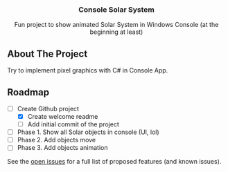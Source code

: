 <div align="center">
 <!--  <a href="https://github.com/othneildrew/Best-README-Template">
    <img src="images/logo.png" alt="Logo" width="80" height="80">
  </a>-->

  <h3 align="center">Console Solar System</h3>

  <p align="center">
    Fun project to show animated Solar System in Windows Console (at the beginning at least)
    <br />
  </p>
</div>



<!-- ABOUT THE PROJECT -->
## About The Project

Try to implement pixel graphics with C# in Console App. 

<!-- ROADMAP -->
## Roadmap

- [ ] Create Github project
  - [x] Create welcome readme
  - [ ] Add initial commit of the project
- [ ] Phase 1. Show all Solar objects in console (UI, lol)
- [ ] Phase 2. Add objects move
- [ ] Phase 3. Add objects animation

See the [open issues](https://github.com/github_username/repo_name/issues) for a full list of proposed features (and known issues).


